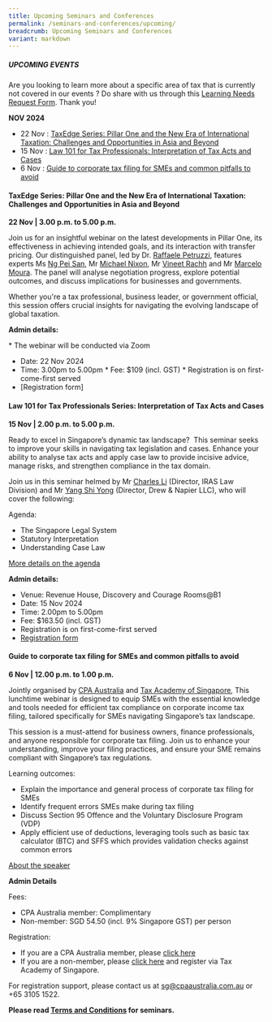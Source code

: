 ```yaml
---
title: Upcoming Seminars and Conferences
permalink: /seminars-and-conferences/upcoming/
breadcrumb: Upcoming Seminars and Conferences
variant: markdown
---
```

##### **UPCOMING EVENTS**
Are you looking to learn more about a specific area of tax that is currently not covered in our events ? 
Do share with us through this [Learning Needs Request Form](https://form.gov.sg/5d2c51283703d80011e52615). Thank you!

**NOV 2024**
* 22 Nov :  [TaxEdge Series: Pillar One and the New Era of International Taxation: Challenges and Opportunities in Asia and Beyond](#22nov-ta-id)
* 15 Nov : [Law 101 for Tax Professionals: Interpretation of Tax Acts and Cases](#15nov-ta-id)
* 6 Nov : [Guide to corporate tax filing for SMEs and common pitfalls to avoid](#6nov-ta-id)


<a id="22nov-ta-id"></a>
#### **TaxEdge Series: Pillar One and the New Era of International Taxation: Challenges and Opportunities in Asia and Beyond**<br>
**22 Nov | 3.00 p.m. to 5.00 p.m.**

Join us for an insightful webinar on the latest developments in Pillar One, its effectiveness in achieving intended goals, and its interaction with transfer pricing. Our distinguished panel, led by Dr. [Raffaele Petruzzi](https://www.linkedin.com/in/raffaelepetruzzi/), features experts Ms [Ng Pei San](https://www.linkedin.com/in/pei-san-ng-868104279/), Mr [Michael Nixon](https://www.linkedin.com/in/michael-nixon-911b05a/), Mr [Vineet Rachh](https://www.linkedin.com/in/vineet-rachh-08037616b/) and Mr [Marcelo Moura](https://www.linkedin.com/in/marcelo-h-b-moura-5b367b113/). The panel will analyse negotiation progress, explore potential outcomes, and discuss implications for businesses and governments.

Whether you're a tax professional, business leader, or government official, this session offers crucial insights for navigating the evolving landscape of global taxation.



**Admin details:**

*&nbsp;The webinar will be conducted via Zoom
* Date: 22 Nov 2024
* Time: 3.00pm to 5.00pm
*&nbsp;Fee: $109 (incl. GST)
*&nbsp;Registration is on first-come-first served
* [Registration form\]


<a id="15nov-ta-id"></a>
#### **Law 101 for Tax Professionals Series: Interpretation of Tax Acts and Cases**<br>
**15 Nov | 2.00 p.m. to 5.00 p.m.**

Ready to excel in Singapore’s dynamic tax landscape?&nbsp; This seminar seeks to improve your skills in navigating tax legislation and cases. Enhance your ability to analyse tax acts and apply case law to provide incisive advice, manage risks, and strengthen compliance in the tax domain.

Join us in this seminar helmed by Mr [Charles Li](https://www.linkedin.com/in/charles-l-03884718/) (Director, IRAS Law Division) and Mr [Yang Shi Yong](https://www.linkedin.com/in/shi-yong-yang-ab1b1ab9/) (Director, Drew &amp; Napier LLC), who will cover the following:

Agenda:
* The Singapore Legal System
* Statutory Interpretation
* Understanding Case Law

[More details on the agenda](/files/caselawflyer_agenda_website_final.pdf)

**Admin details:**
*   Venue: Revenue House, Discovery and Courage Rooms@B1
*   Date: 15 Nov 2024
*   Time: 2.00pm to 5.00pm
*   Fee: $163.50 (incl. GST)
*   Registration is on first-come-first served
* [Registration form](https://form.gov.sg/670647f9ed8325a173a3ab61)


<a id="6nov-ta-id"></a>
#### **Guide to corporate tax filing for SMEs and common pitfalls to avoid**<br>
**6 Nov | 12.00 p.m. to 1.00 p.m.**

Jointly organised by [CPA Australia](https://www.linkedin.com/school/cpaaustralia/) and [Tax Academy of Singapore](https://www.linkedin.com/company/tax-academy-of-singapore/), This lunchtime webinar is designed to equip SMEs with the essential knowledge and tools needed for efficient tax compliance on corporate income tax filing, tailored specifically for SMEs navigating Singapore’s tax landscape.

This session is a must-attend for business owners, finance professionals, and anyone responsible for corporate tax filing. Join us to enhance your understanding, improve your filing practices, and ensure your SME remains compliant with Singapore’s tax regulations.

Learning outcomes:

* Explain the importance and general process of corporate tax filing for SMEs
* Identify frequent errors SMEs make during tax filing
* Discuss Section 95 Offence and the Voluntary Disclosure Program (VDP)
* Apply efficient use of deductions, leveraging tools such as basic tax calculator (BTC) and SFFS which provides validation checks against common errors

[About the speaker](https://events.cpaaustralia.com.au/event/e4003d68-ddc2-475c-bf2b-2280e63f7dae/summary)

**Admin Details**

Fees:
* CPA Australia member: Complimentary
* Non-member: SGD 54.50 (incl. 9% Singapore GST) per person

Registration:
* If you are a CPA Australia member, please [click here](https://myidentity.cpaaustralia.com.au/app/cpaaustralia_cventflex_1/exkx3lg6votAQYe6b3l6/sso/saml?e=e4003d68-ddc2-475c-bf2b-2280e63f7dae&amp;RelayState=https%3A%2F%2Fevents.cpaaustralia.com.au%2Fevent%2Fe4003d68-ddc2-475c-bf2b-2280e63f7dae%2Fregister)
* If you are a non-member, please&nbsp;[click here](https://form.gov.sg/66e14f35b62d99456c1bdb82)&nbsp;and register via Tax Academy of Singapore.

For registration support, please contact us at&nbsp;[sg@cpaaustralia.com.au](mailto:sg@cpaaustralia.com.au)&nbsp;or +65 3105 1522.




**Please read [Terms and Conditions](https://production-iras-tax-academy.netlify.com/executive-tax-programmes/terms-and-conditions/) for seminars.**